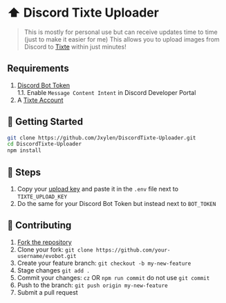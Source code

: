 # ⬆️ Discord Tixte Uploader

> This is mostly for personal use but can receive updates time to time (just to make it easier for me)
> This allows you to upload images from Discord to [Tixte](https://tixte.com) within just minutes!

## Requirements

1. [Discord Bot Token](https://discord.com/developers/applications)\
   1.1. Enable `Message Content Intent` in Discord Developer Portal
3. A [Tixte Account](https://tixte.com)

## 🚀 Getting Started

```sh
git clone https://github.com/Jxylen/DiscordTixte-Uploader.git
cd DiscordTixte-Uploader
npm install
```

## 🔨 Steps
1. Copy your [upload key](https://tixte.com/dashboard/integrations) and paste it in the `.env` file next to `TIXTE_UPLOAD_KEY`
2. Do the same for your Discord Bot Token but instead next to `BOT_TOKEN` 

## 🤝 Contributing

1. [Fork the repository](https://github.com/Jxylen/DiscordTixte-Uploader/fork)
2. Clone your fork: `git clone https://github.com/your-username/evobot.git`
3. Create your feature branch: `git checkout -b my-new-feature`
4. Stage changes `git add .`
5. Commit your changes: `cz` OR `npm run commit` do not use `git commit`
6. Push to the branch: `git push origin my-new-feature`
7. Submit a pull request